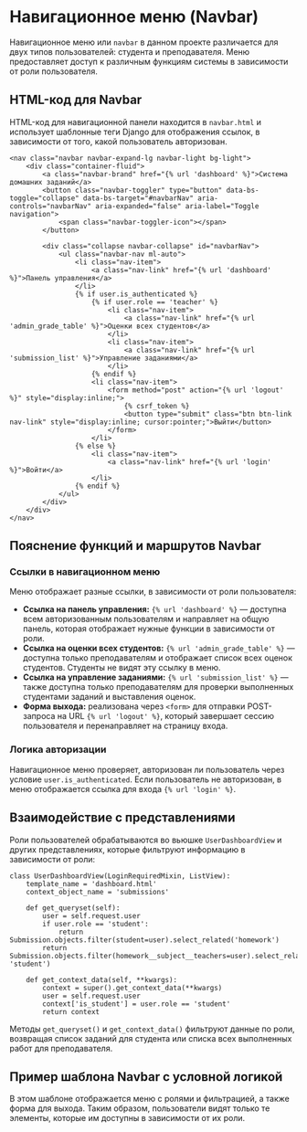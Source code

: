 # Навигационное меню (Navbar)

Навигационное меню или `navbar` в данном проекте различается для двух типов пользователей: студента и преподавателя. Меню предоставляет доступ к различным функциям системы в зависимости от роли пользователя.

## HTML-код для Navbar

HTML-код для навигационной панели находится в `navbar.html` и использует шаблонные теги Django для отображения ссылок, в зависимости от того, какой пользователь авторизован.

```
<nav class="navbar navbar-expand-lg navbar-light bg-light">
    <div class="container-fluid">
        <a class="navbar-brand" href="{% url 'dashboard' %}">Система домашних заданий</a>
        <button class="navbar-toggler" type="button" data-bs-toggle="collapse" data-bs-target="#navbarNav" aria-controls="navbarNav" aria-expanded="false" aria-label="Toggle navigation">
            <span class="navbar-toggler-icon"></span>
        </button>
        
        <div class="collapse navbar-collapse" id="navbarNav">
            <ul class="navbar-nav ml-auto">
                <li class="nav-item">
                    <a class="nav-link" href="{% url 'dashboard' %}">Панель управления</a>
                </li>
                {% if user.is_authenticated %}
                    {% if user.role == 'teacher' %}
                        <li class="nav-item">
                            <a class="nav-link" href="{% url 'admin_grade_table' %}">Оценки всех студентов</a>
                        </li>
                        <li class="nav-item">
                            <a class="nav-link" href="{% url 'submission_list' %}">Управление заданиями</a>
                        </li>
                    {% endif %}
                    <li class="nav-item">
                        <form method="post" action="{% url 'logout' %}" style="display:inline;">
                            {% csrf_token %}
                            <button type="submit" class="btn btn-link nav-link" style="display:inline; cursor:pointer;">Выйти</button>
                        </form>
                    </li>
                {% else %}
                    <li class="nav-item">
                        <a class="nav-link" href="{% url 'login' %}">Войти</a>
                    </li>
                {% endif %}
            </ul>
        </div>
    </div>
</nav>
```

## Пояснение функций и маршрутов Navbar

### Ссылки в навигационном меню

Меню отображает разные ссылки, в зависимости от роли пользователя:

*   **Ссылка на панель управления:** `{% url 'dashboard' %}` — доступна всем авторизованным пользователям и направляет на общую панель, которая отображает нужные функции в зависимости от роли.
*   **Ссылка на оценки всех студентов:** `{% url 'admin_grade_table' %}` — доступна только преподавателям и отображает список всех оценок студентов. Студенты не видят эту ссылку в меню.
*   **Ссылка на управление заданиями:** `{% url 'submission_list' %}` — также доступна только преподавателям для проверки выполненных студентами заданий и выставления оценок.
*   **Форма выхода:** реализована через `<form>` для отправки POST-запроса на URL `{% url 'logout' %}`, который завершает сессию пользователя и перенаправляет на страницу входа.

### Логика авторизации

Навигационное меню проверяет, авторизован ли пользователь через условие `user.is_authenticated`. Если пользователь не авторизован, в меню отображается ссылка для входа `{% url 'login' %}`.

## Взаимодействие с представлениями

Роли пользователей обрабатываются во вьюшке `UserDashboardView` и других представлениях, которые фильтруют информацию в зависимости от роли:

```
class UserDashboardView(LoginRequiredMixin, ListView):
    template_name = 'dashboard.html'
    context_object_name = 'submissions'
    
    def get_queryset(self): 
        user = self.request.user
        if user.role == 'student':
            return Submission.objects.filter(student=user).select_related('homework')
        return Submission.objects.filter(homework__subject__teachers=user).select_related('homework', 'student')

    def get_context_data(self, **kwargs):
        context = super().get_context_data(**kwargs)
        user = self.request.user
        context['is_student'] = user.role == 'student'
        return context
```

Методы `get_queryset()` и `get_context_data()` фильтруют данные по роли, возвращая список заданий для студента или списка всех выполненных работ для преподавателя.

## Пример шаблона Navbar с условной логикой

В этом шаблоне отображается меню с ролями и фильтрацией, а также форма для выхода. Таким образом, пользователи видят только те элементы, которые им доступны в зависимости от их роли.